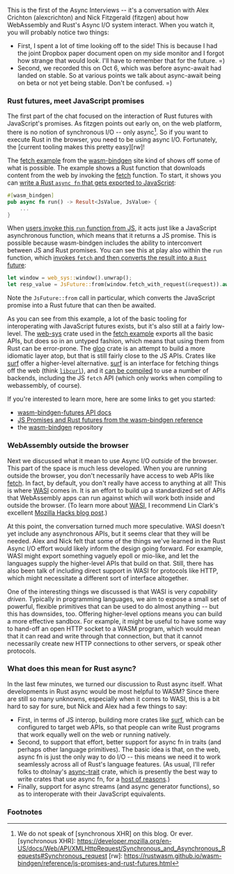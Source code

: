 This is the first of the Async Interviews -- it's a conversation with
Alex Crichton (alexcrichton) and Nick Fitzgerald (fitzgen) about how
WebAssembly and Rust's Async I/O system interact. When you watch it,
you will probably notice two things:

* First, I spent a lot of time looking off to the side! This is
  because I had the joint Dropbox paper document open on my side
  monitor and I forgot how strange that would look. I'll have to
  remember that for the future. =)
* Second, we recorded this on Oct 6, which was before async-await had
  landed on stable. So at various points we talk about async-await
  being on beta or not yet being stable. Don't be confused. =)

### Rust futures, meet JavaScript promises

The first part of the chat focused on the interaction of Rust futures
with JavaScript's promises. As fitzgen points out early on, on the web
platform, there is no notion of synchronous I/O -- only async[^xhr].
So if you want to execute Rust in the browser, you need to be using
async I/O. Fortunately, the [current tooling makes this pretty easy][rw]!

[^xhr]: We do not speak of [synchronous XHR] on this blog. Or ever.
[synchronous XHR]: https://developer.mozilla.org/en-US/docs/Web/API/XMLHttpRequest/Synchronous_and_Asynchronous_Requests#Synchronous_request
[rw]: https://rustwasm.github.io/wasm-bindgen/reference/js-promises-and-rust-futures.html

The [fetch example] from the [wasm-bindgen] site kind of shows off
some of what is possible. The example shows a Rust function that
downloads content from the web by invoking the [fetch] function. To
start, it shows you can [write a Rust `async fn` that gets exported to
JavaScript](https://github.com/rustwasm/wasm-bindgen/blob/df34cf843eca7478e3879562670e52c889e32fdf/examples/fetch/src/lib.rs#L35-L36):

[fetch]: https://developer.mozilla.org/en-US/docs/Web/API/Fetch_API
[fetch example]: https://github.com/rustwasm/wasm-bindgen/blob/df34cf843eca7478e3879562670e52c889e32fdf/examples/fetch/src/lib.rs
[wasm-bindgen]: https://github.com/rustwasm/wasm-bindgen

```rust
#[wasm_bindgen]
pub async fn run() -> Result<JsValue, JsValue> {
    ...
}
```

When [users invoke this `run` function from
JS](https://github.com/rustwasm/wasm-bindgen/blob/df34cf843eca7478e3879562670e52c889e32fdf/examples/fetch/index.js#L5),
it acts just like a JavaScript asynchronous function, which means that
it returns a JS promise. This is possible because wasm-bindgen
includes the ability to interconvert between JS and Rust promises. You can see
this at play also within the `run` function, which [invokes `fetch` and then
converts the result into a `Rust` future](https://github.com/rustwasm/wasm-bindgen/blob/df34cf843eca7478e3879562670e52c889e32fdf/examples/fetch/src/lib.rs#L50-L51):

```rust
let window = web_sys::window().unwrap();
let resp_value = JsFuture::from(window.fetch_with_request(&request)).await?;
```

Note the `JsFuture::from` call in particular, which converts the
JavaScript promise into a Rust future that can then be awaited.

As you can see from this example, a lot of the basic tooling for
interoperating with JavaScript futures exists, but it's also still at
a fairly low-level. The [web-sys] crate used in the [fetch example]
exports all the basic APIs, but does so in an untyped fashion, which
means that using them from Rust can be error-prone. The [gloo] crate
is an attempt to build a more idiomatic layer atop, but that is still
fairly close to the JS APIs. Crates like [surf] offer a higher-level
alternative. [surf] is an interface for fetching things off the web
(think [`libcurl`]), and it [can be compiled] to use a number of
backends, including the JS `fetch` API (which only works when
compiling to webassembly, of course).

[`libcurl`]: https://curl.haxx.se/libcurl/
[can be compiled]: https://docs.rs/surf/1.0.3/surf/#features

[web-sys]: https://crates.io/crates/web-sys
[gloo]: https://crates.io/crates/gloo
[surf]: https://github.com/http-rs/surf

If you're interested to learn more, here are some links to get you started:

* [wasm-bindgen-futures API docs](https://docs.rs/wasm-bindgen-futures/0.4.1/wasm_bindgen_futures/)
* [JS Promises and Rust futures from the wasm-bindgen reference](https://rustwasm.github.io/wasm-bindgen/reference/js-promises-and-rust-futures.html)
* the [wasm-bindgen] repository

### WebAssembly outside the browser

Next we discussed what it mean to use Async I/O *outside* of the
browser. This part of the space is much less developed. When you are
running outside the browser, you don't necessarily have access to web
APIs like [fetch]. In fact, by default, you don't really have access
to anything at all! This is where [WASI] comes in. It is an effort to
build up a standardized set of APIs that WebAssembly apps can run
against which will work both inside and outside the browser. (To learn
more about [WASI], I recommend Lin Clark's excellent [Mozilla Hacks
blog
post](https://hacks.mozilla.org/2019/03/standardizing-wasi-a-webassembly-system-interface/).)

[WASI]: https://wasi.dev/

At this point, the conversation turned much more speculative. WASI
doesn't yet include any asynchronous APIs, but it seems clear that
they will be needed. Alex and Nick felt that some of the things we've
learned in the Rust Async I/O effort would likely inform the design
going forward. For example, WASI might export something vaguely epoll
or mio-like, and let the languages supply the higher-level APIs that
build on that. Still, there has also been talk of including direct
support in WASI for protocols like HTTP, which might necessitate a
different sort of interface altogether.

One of the interesting things we discussed is that WASI is very
*capability driven*. Typically in programming languages, we aim to
expose a small set of powerful, flexible primitives that can be used
to do almost anything -- but this has downsides, too. Offering
higher-level options means you can build a more effective sandbox. For
example, it might be useful to have some way to hand-off an open HTTP
socket to a WASM program, which would mean that it can read and write
through that connection, but that it cannot necessarily create new
HTTP connections to other servers, or speak other protocols.

### What does this mean for Rust async?

In the last few minutes, we turned our discussion to Rust async
itself. What developments in Rust async would be most helpful to WASM?
Since there are still so many unknowns, especially when it comes to
WASI, this is a bit hard to say for sure, but Nick and Alex had a few
things to say:

* First, in terms of JS interop, building more crates like [surf],
  which can be configured to target web APIs, so that people can write
  Rust programs that work equally well on the web or running natively.
* Second, to support that effort, better support for async fn in
  traits (and perhaps other language primitives). The basic idea is
  that, on the web, async fn is just the only way to do I/O -- this
  means we need it to work seamlessly across all of Rust's language
  features. (As usual, I'll refer folks to dtolnay's [async-trait]
  crate, which is presently the best way to write crates that use
  async fn, for a [host of reasons].)
* Finally, support for async streams (and async generator functions),
  so as to interoperate with their JavaScript equivalents.
  
[async-trait]: https://github.com/dtolnay/async-trait
[host of reasons]: http://smallcultfollowing.com/babysteps/blog/2019/10/26/async-fn-in-traits-are-hard/

### Footnotes
